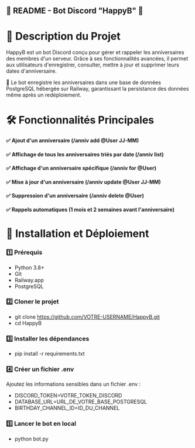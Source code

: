 ## 📌 README - Bot Discord "HappyB" 🎂
# 🎯 Description du Projet
HappyB est un bot Discord conçu pour gérer et rappeler les anniversaires des membres d'un serveur. Grâce à ses fonctionnalités avancées, il permet aux utilisateurs d'enregistrer, consulter, mettre à jour et supprimer leurs dates d'anniversaire.

🚀 Le bot enregistre les anniversaires dans une base de données PostgreSQL hébergée sur Railway, garantissant la persistance des données même après un redéploiement.

# 🛠 Fonctionnalités Principales
#### ✅ Ajout d'un anniversaire (/anniv add @User JJ-MM)
#### ✅ Affichage de tous les anniversaires triés par date (/anniv list)
#### ✅ Affichage d'un anniversaire spécifique (/anniv for @User)
#### ✅ Mise à jour d'un anniversaire (/anniv update @User JJ-MM)
#### ✅ Suppression d'un anniversaire (/anniv delete @User)
#### ✅ Rappels automatiques (1 mois et 2 semaines avant l'anniversaire)

# 🚀 Installation et Déploiement
### 1️⃣ Prérequis
- Python 3.8+
- Git
- Railway.app
- PostgreSQL

### 2️⃣ Cloner le projet
- git clone https://github.com/VOTRE-USERNAME/HappyB.git
- cd HappyB

### 3️⃣ Installer les dépendances
- pip install -r requirements.txt

### 4️⃣ Créer un fichier .env
Ajoutez les informations sensibles dans un fichier .env :
- DISCORD_TOKEN=VOTRE_TOKEN_DISCORD
- DATABASE_URL=URL_DE_VOTRE_BASE_POSTGRESQL
- BIRTHDAY_CHANNEL_ID=ID_DU_CHANNEL

### 5️⃣ Lancer le bot en local
- python bot.py

